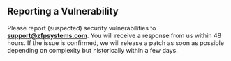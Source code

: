 ## Reporting a Vulnerability

Please report (suspected) security vulnerabilities to
**[support@zfpsystems.com](mailto:support@zfpsystems.com)**. You will receive a response from
us within 48 hours. If the issue is confirmed, we will release a patch as soon
as possible depending on complexity but historically within a few days.
